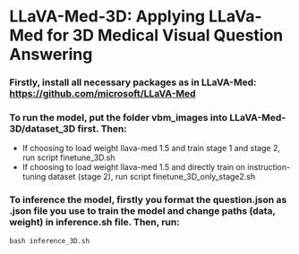 # LLaVA-Med-3D: Applying LLaVa-Med for 3D Medical Visual Question Answering

### Firstly, install all necessary packages as in LLaVA-Med: https://github.com/microsoft/LLaVA-Med

### To run the model, put the folder vbm_images into LLaVA-Med-3D/dataset_3D first. Then:

- If choosing to load weight llava-med 1.5 and train stage 1 and stage 2, run script finetune_3D.sh
- If choosing to load weight llava-med 1.5 and directly train on instruction-tuning dataset (stage 2), run script finetune_3D_only_stage2.sh

### To inference the model, firstly you format the question.json as .json file you use to train the model and change paths (data, weight) in inference.sh file. Then, run:
```Shell
bash inference_3D.sh
```